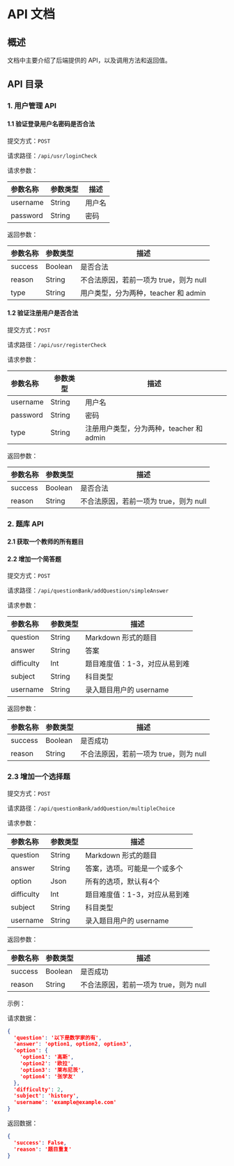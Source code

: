 # API 文档

## 概述 

文档中主要介绍了后端提供的 API，以及调用方法和返回值。

## API 目录

### 1. 用户管理 API

#### 1.1 验证登录用户名密码是否合法

提交方式：`POST`

请求路径：`/api/usr/loginCheck`

请求参数：

| 参数名称 | 参数类型 | 描述   |
| :------- | -------- | ------ |
| username | String   | 用户名 |
| password | String   | 密码   |

返回参数：

| 参数名称 | 参数类型 | 描述                                   |
| :------- | -------- | -------------------------------------- |
| success  | Boolean  | 是否合法                               |
| reason   | String   | 不合法原因，若前一项为 true，则为 null |
| type     | String   | 用户类型，分为两种，teacher 和 admin   |

#### 1.2 验证注册用户是否合法

提交方式：`POST`

请求路径：`/api/usr/registerCheck`

请求参数：

| 参数名称 | 参数类型 | 描述                                     |
| :------- | -------- | ---------------------------------------- |
| username | String   | 用户名                                   |
| password | String   | 密码                                     |
| type     | String   | 注册用户类型，分为两种，teacher 和 admin |

返回参数：

| 参数名称 | 参数类型 | 描述                                   |
| :------- | -------- | -------------------------------------- |
| success  | Boolean  | 是否合法                               |
| reason   | String   | 不合法原因，若前一项为 true，则为 null |

### 2. 题库 API

#### 2.1 获取一个教师的所有题目

#### 2.2 增加一个简答题

提交方式：`POST`

请求路径：`/api/questionBank/addQuestion/simpleAnswer`

请求参数：

| 参数名称   | 参数类型 | 描述                          |
| :--------- | -------- | ----------------------------- |
| question   | String   | Markdown 形式的题目           |
| answer     | String   | 答案                          |
| difficulty | Int      | 题目难度值：1-3，对应从易到难 |
| subject    | String   | 科目类型                      |
| username   | String   | 录入题目用户的 username       |

返回参数：

| 参数名称 | 参数类型 | 描述                                   |
| :------- | -------- | -------------------------------------- |
| success  | Boolean  | 是否成功                               |
| reason   | String   | 不合法原因，若前一项为 true，则为 null |

### 2.3 增加一个选择题

提交方式：`POST`

请求路径：`/api/questionBank/addQuestion/multipleChoice`

请求参数：

| 参数名称   | 参数类型 | 描述                          |
| :--------- | -------- | ----------------------------- |
| question   | String   | Markdown 形式的题目           |
| answer     | String   | 答案，选项。可能是一个或多个  |
| option     | Json     | 所有的选项，默认有4个         |
| difficulty | Int      | 题目难度值：1-3，对应从易到难 |
| subject    | String   | 科目类型                      |
| username   | String   | 录入题目用户的 username       |

返回参数：

| 参数名称 | 参数类型 | 描述                                   |
| :------- | -------- | -------------------------------------- |
| success  | Boolean  | 是否成功                               |
| reason   | String   | 不合法原因，若前一项为 true，则为 null |

示例：

请求数据：

```json
{
  'question': '以下是数学家的有', 
  'answer': 'option1, option2, option3', 
  'option': {
    'option1': '高斯',
    'option2': '欧拉',
    'option3': '莱布尼茨', 
    'option4': '张学友'
  }, 
  'difficulty': 2,
  'subject': 'history', 
  'username': 'example@example.com'
}
```

返回数据：

```json
{
  'success': False,
  'reason': '题目重复'
}
```

